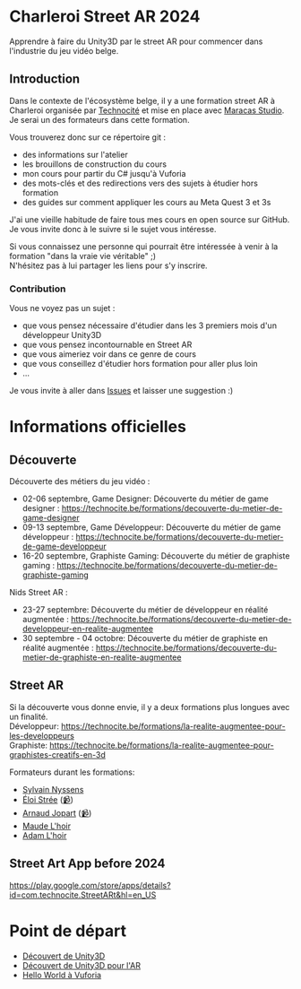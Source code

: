 
# Charleroi Street AR 2024

Apprendre à faire du Unity3D par le street AR pour commencer dans l'industrie du jeu vidéo belge.

## Introduction

Dans le contexte de l'écosystème belge, il y a une formation street AR à Charleroi organisée par [Technocité](https://technocite.be) et mise en place avec [Maracas Studio](https://maracas-studio.com).  
Je serai un des formateurs dans cette formation.

Vous trouverez donc sur ce répertoire git :
- des informations sur l'atelier
- les brouillons de construction du cours
- mon cours pour partir du C# jusqu'à Vuforia
- des mots-clés et des redirections vers des sujets à étudier hors formation
- des guides sur comment appliquer les cours au Meta Quest 3 et 3s

J'ai une vieille habitude de faire tous mes cours en open source sur GitHub.  
Je vous invite donc à le suivre si le sujet vous intéresse.

Si vous connaissez une personne qui pourrait être intéressée à venir à la formation "dans la vraie vie véritable" ;)  
N'hésitez pas à lui partager les liens pour s'y inscrire.

### Contribution

Vous ne voyez pas un sujet :
- que vous pensez nécessaire d'étudier dans les 3 premiers mois d'un développeur Unity3D
- que vous pensez incontournable en Street AR
- que vous aimeriez voir dans ce genre de cours
- que vous conseillez d'étudier hors formation pour aller plus loin
- ...

Je vous invite à aller dans [Issues](https://github.com/EloiStree/2024_07_19_CharleroiStreetAR/issues/new?title=Suggestion:) et laisser une suggestion :)

# Informations officielles

## Découverte

Découverte des métiers du jeu vidéo :
- 02-06 septembre, Game Designer: Découverte du métier de game designer : https://technocite.be/formations/decouverte-du-metier-de-game-designer
- 09-13 septembre, Game Développeur: Découverte du métier de game développeur : https://technocite.be/formations/decouverte-du-metier-de-game-developpeur
- 16-20 septembre, Graphiste Gaming: Découverte du métier de graphiste gaming : https://technocite.be/formations/decouverte-du-metier-de-graphiste-gaming

Nids Street AR :
- 23-27 septembre: Découverte du métier de développeur en réalité augmentée : https://technocite.be/formations/decouverte-du-metier-de-developpeur-en-realite-augmentee
- 30 septembre - 04 octobre: Découverte du métier de graphiste en réalité augmentée : https://technocite.be/formations/decouverte-du-metier-de-graphiste-en-realite-augmentee

## Street AR

Si la découverte vous donne envie, il y a deux formations plus longues avec un finalité.   
Développeur: https://technocite.be/formations/la-realite-augmentee-pour-les-developpeurs    
Graphiste: https://technocite.be/formations/la-realite-augmentee-pour-graphistes-creatifs-en-3d   

Formateurs durant les formations:
- [Sylvain Nyssens](https://www.linkedin.com/in/sylvainnyssens/) 
- [Éloi Strée](https://www.linkedin.com/in/eloistree/) ([📹](https://www.youtube.com/@eloistreeraw))
- [Arnaud Jopart](https://www.linkedin.com/in/arnaudjopart/) ([📹](https://www.youtube.com/@ArnaudJopart))
- [Maude L'hoir](https://www.linkedin.com/in/maudelhoir/) 
- [Adam L'hoir](https://www.linkedin.com/in/adamlhoir/) 



## Street Art App before 2024

https://play.google.com/store/apps/details?id=com.technocite.StreetARt&hl=en_US


# Point de départ

- [Découvert de Unity3D](https://github.com/EloiStree/2024_07_19_CharleroiStreetAR/tree/main/Workshop/OneWeekToHaveFunWithUnity)
- [Découvert de Unity3D pour l'AR](https://github.com/EloiStree/2024_07_19_CharleroiStreetAR/tree/main/Workshop/OneWeekToHaveFunWithUnityInAR)
- [Hello World à Vuforia](https://github.com/EloiStree/2024_07_19_CharleroiStreetAR/tree/main/Workshop/OneMonthStreetAR)
